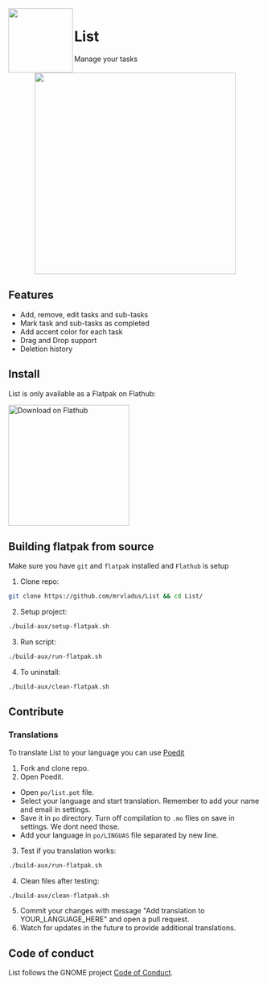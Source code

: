 <img width='128' src='https://raw.githubusercontent.com/mrvladus/List/main/data/icons/io.github.mrvladus.List.svg' align="left"/>

# List

Manage your tasks

<div align="center">
  <img src="https://raw.githubusercontent.com/mrvladus/List/main/screenshots/main.png" height="400"/>
</div>

## Features
- Add, remove, edit tasks and sub-tasks
- Mark task and sub-tasks as completed
- Add accent color for each task
- Drag and Drop support
- Deletion history

## Install
List is only available as a Flatpak on Flathub:

<a href="https://flathub.org/apps/details/io.github.mrvladus.List"><img width='240' alt='Download on Flathub' src='https://dl.flathub.org/assets/badges/flathub-badge-en.png'/></a>

## Building flatpak from source
Make sure you have `git` and `flatpak` installed and `Flathub` is setup
1. Clone repo:
```sh
git clone https://github.com/mrvladus/List && cd List/
```
2. Setup project:
```sh
./build-aux/setup-flatpak.sh
```
3. Run script:
```sh
./build-aux/run-flatpak.sh
```
4. To uninstall:
```sh
./build-aux/clean-flatpak.sh
```

## Contribute
### Translations
To translate List to your language you can use <a href="https://flathub.org/ru/apps/net.poedit.Poedit">Poedit</a>
1. Fork and clone repo.
2. Open Poedit.
- Open `po/list.pot` file.
- Select your language and start translation. Remember to add your name and email in settings.
- Save it in `po` directory. Turn off compilation to `.mo` files on save in settings. We dont need those.
- Add your language in `po/LINGUAS` file separated by new line.
3. Test if you translation works:
```sh
./build-aux/run-flatpak.sh
```
4. Clean files after testing:
```sh
./build-aux/clean-flatpak.sh
```
5. Commit your changes with message "Add translation to YOUR_LANGUAGE_HERE" and open a pull request.
6. Watch for updates in the future to provide additional translations.

## Code of conduct

List follows the GNOME project [Code of Conduct](https://wiki.gnome.org/Foundation/CodeOfConduct).
